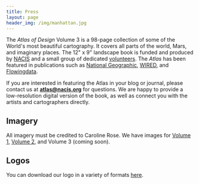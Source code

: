 ```yaml
---
title: Press
layout: page
header_img: /img/manhattan.jpg
---
```


The _Atlas of Design_ Volume 3 is a 98-page collection of some of the World's most beautiful cartography. It covers all parts of the world, Mars, and imaginary places. The 12" x 9" landscape book is funded and produced by [NACIS](http://nacis.org/) and a small group of dedicated [volunteers](http://localhost:4000/about/staff/). The _Atlas_ has been featured in publications such as [National Geographic](http://news.nationalgeographic.com/2016/11/best-new-maps-atlas-design/), [WIRED](https://www.wired.com/2016/11/atlas-design-back-wonderfully-funky-maps/), and [Flowingdata](https://flowingdata.com/2012/10/25/insisting-on-beautiful-maps/).

If you are interested in featuring the Atlas in your blog or journal, please contact us at <strong>atlas@nacis.org</strong> for questions. We are happy to provide a low-resolution digital version of the book, as well as connect you with the artists and cartographers directly.

## Imagery

All imagery must be credited to Caroline Rose. We have images for [Volume 1](/press/photos-v1.zip), [Volume 2](/press/photos-v2.zip), and Volume 3 (coming soon).

## Logos

You can download our logo in a variety of formats [here](/press/logos.zip).